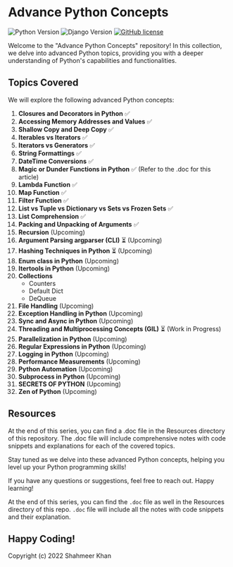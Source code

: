 # Advance Python Concepts

![Python Version](https://img.shields.io/badge/Python-3.8%2B-brightgreen)
![Django Version](https://img.shields.io/badge/Django-3.2%2B-blue)
[![GitHub license](https://img.shields.io/github/license/yourusername/Django-Projects)](https://github.com/yourusername/Django-Projects/blob/main/LICENSE)

Welcome to the "Advance Python Concepts" repository! In this collection, we delve into advanced Python topics, providing you with a deeper understanding of Python's capabilities and functionalities.

## Topics Covered

We will explore the following advanced Python concepts:

1. **Closures and Decorators in Python** ✅
2. **Accessing Memory Addresses and Values** ✅
3. **Shallow Copy and Deep Copy** ✅
4. **Iterables vs Iterators** ✅
5. **Iterators vs Generators** ✅
6. **String Formattings** ✅
7. **DateTime Conversions** ✅
8. **Magic or Dunder Functions in Python** ✅ (Refer to the .doc for this article)
9. **Lambda Function** ✅
10. **Map Function** ✅
11. **Filter Function** ✅
12. **List vs Tuple vs Dictionary vs Sets vs Frozen Sets** ✅
13. **List Comprehension** ✅
14. **Packing and Unpacking of Arguments** ✅
15. **Recursion** (Upcoming)
16. **Argument Parsing argparser (CLI)** ⏳ (Upcoming)
17. **Hashing Techniques in Python** ⏳  (Upcoming)
18. **Enum class in Python** (Upcoming)
19. **Itertools in Python** (Upcoming)
20. **Collections**
    - Counters
    - Default Dict
    - DeQueue
21. **File Handling** (Upcoming)
22. **Exception Handling in Python** (Upcoming)
23. **Sync and Async in Python** (Upcoming)
24. **Threading and Multiprocessing Concepts (GIL)** ⏳ (Work in Progress)
25. **Parallelization in Python** (Upcoming)
26. **Regular Expressions in Python** (Upcoming)
27. **Logging in Python** (Upcoming)
28. **Performance Measurements** (Upcoming)
29. **Python Automation** (Upcoming)
30. **Subprocess in Python** (Upcoming)
31. **SECRETS OF PYTHON** (Upcoming)
32. **Zen of Python** (Upcoming)

## Resources

At the end of this series, you can find a .doc file in the Resources directory of this repository. The .doc file will include comprehensive notes with code snippets and explanations for each of the covered topics.

Stay tuned as we delve into these advanced Python concepts, helping you level up your Python programming skills!

If you have any questions or suggestions, feel free to reach out. Happy learning!

At the end of this series, you can find the `.doc` file as well in the Resources directory of this repo. `.doc` file will include all the notes with code snippets and their explanation.

Happy Coding! 
-
Copyright (c) 2022 Shahmeer Khan
 
